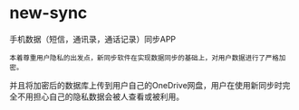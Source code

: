 # new-sync
手机数据（短信，通讯录，通话记录）同步APP

    本着尊重用户隐私的出发点，新同步软件在实现数据同步的基础上，对用户数据进行了严格加密。
并且将加密后的数据库上传到用户自己的OneDrive网盘，用户在使用新同步时完全不用担心自己的隐私数据会被人查看或被利用。
